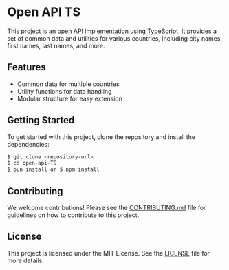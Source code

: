 # Open API TS

This project is an open API implementation using TypeScript. It provides a set of common data and utilities for various countries, including city names, first names, last names, and more.

## Features

- Common data for multiple countries
- Utility functions for data handling
- Modular structure for easy extension

## Getting Started

To get started with this project, clone the repository and install the dependencies:

```bash
$ git clone <repository-url>
$ cd open-api-TS
$ bun install or $ npm install
```

## Contributing

We welcome contributions! Please see the [CONTRIBUTING.md](CONTRIBUTING.md) file for guidelines on how to contribute to this project.

## License

This project is licensed under the MIT License. See the [LICENSE](LICENSE) file for more details.
